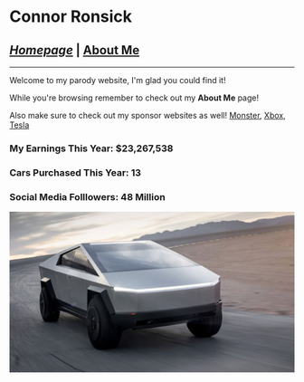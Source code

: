 # Connor Ronsick

## [_Homepage_](/README.md) | [About Me](/final.md)
***
Welcome to my parody website, I'm glad you could find it!

While you're browsing remember to check out my **About Me** page!

Also make sure to check out my sponsor websites as well!
[Monster](https://www.monsterenergy.com), [Xbox](www.xbox.com), [Tesla](www.tesla.com)

### My Earnings This Year: $23,267,538
### Cars Purchased This Year: 13
### Social Media Folllowers: 48 Million

![tesla_truck](/truck.jpg)
